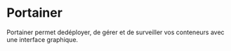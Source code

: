 # Portainer

 Portainer permet dedéployer, de gérer et de surveiller vos conteneurs avec une interface graphique.
